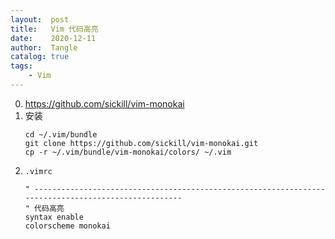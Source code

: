 ```yaml
---
layout:  post
title:   Vim 代码高亮
date:    2020-12-11
author:  Tangle
catalog: true
tags:
    - Vim
---
```


0. <https://github.com/sickill/vim-monokai>
0. 安装
    ```
    cd ~/.vim/bundle
    git clone https://github.com/sickill/vim-monokai.git
    cp -r ~/.vim/bundle/vim-monokai/colors/ ~/.vim
    ```
0. `.vimrc`
    ```
    " ----------------------------------------------------------------------------------------------------
    " 代码高亮
    syntax enable
    colorscheme monokai
    ```
